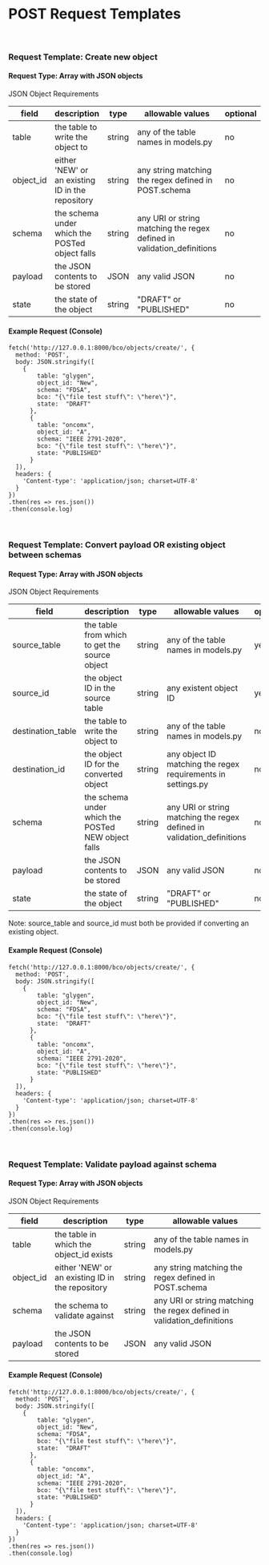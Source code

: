 # POST Request Templates

<br/>

### Request Template:  Create new object

#### Request Type:  Array with JSON objects

JSON Object Requirements

field | description | type | allowable values | optional
------------ | ------------ | ------------ | ------------- | -------------
table | the table to write the object to | string | any of the table names in models.py | no
object_id | either 'NEW' or an existing ID in the repository | string | any string matching the regex defined in POST.schema| no
schema | the schema under which the POSTed object falls | string | any URI or string matching the regex defined in validation_definitions| no
payload | the JSON contents to be stored | JSON | any valid JSON | no
state | the state of the object | string | "DRAFT" or "PUBLISHED"| no

#### Example Request (Console)

```
fetch('http://127.0.0.1:8000/bco/objects/create/', {
  method: 'POST',
  body: JSON.stringify([
  	{
	    table: "glygen",
	    object_id: "New",
	    schema: "FDSA",
	    bco: "{\"file test stuff\": \"here\"}",
	    state:  "DRAFT"
	  },
	  {
	    table: "oncomx",
	    object_id: "A",
	    schema: "IEEE 2791-2020",
	    bco: "{\"file test stuff\": \"here\"}",
	    state: "PUBLISHED"
	  }
  ]),
  headers: {
    'Content-type': 'application/json; charset=UTF-8'
  }
})
.then(res => res.json())
.then(console.log)
```

<br/>

### Request Template:  Convert payload OR existing object between schemas

#### Request Type:  Array with JSON objects

JSON Object Requirements

field | description | type | allowable values | optional
------------ | ------------ | ------------ | ------------- | -------------
source_table | the table from which to get the source object | string | any of the table names in models.py | yes
source_id | the object ID in the source table | string | any existent object ID | yes
destination_table | the table to write the object to | string | any of the table names in models.py | no
destination_id | the object ID for the converted object | string | any object ID matching the regex requirements in settings.py | no
schema | the schema under which the POSTed NEW object falls | string | any URI or string matching the regex defined in validation_definitions | no
payload | the JSON contents to be stored | JSON | any valid JSON | no
state | the state of the object | string | "DRAFT" or "PUBLISHED" | no

Note: source_table and source_id must both be provided if converting an existing object.

#### Example Request (Console)

```
fetch('http://127.0.0.1:8000/bco/objects/create/', {
  method: 'POST',
  body: JSON.stringify([
  	{
	    table: "glygen",
	    object_id: "New",
	    schema: "FDSA",
	    bco: "{\"file test stuff\": \"here\"}",
	    state:  "DRAFT"
	  },
	  {
	    table: "oncomx",
	    object_id: "A",
	    schema: "IEEE 2791-2020",
	    bco: "{\"file test stuff\": \"here\"}",
	    state: "PUBLISHED"
	  }
  ]),
  headers: {
    'Content-type': 'application/json; charset=UTF-8'
  }
})
.then(res => res.json())
.then(console.log)
```

<br/>

### Request Template:  Validate payload against schema

#### Request Type:  Array with JSON objects

JSON Object Requirements

field | description | type | allowable values
------------ | ------------ | ------------ | -------------
table | the table in which the object_id exists | string | any of the table names in models.py
object_id | either 'NEW' or an existing ID in the repository | string | any string matching the regex defined in POST.schema
schema | the schema to validate against | string | any URI or string matching the regex defined in validation_definitions
payload | the JSON contents to be stored | JSON | any valid JSON

#### Example Request (Console)

```
fetch('http://127.0.0.1:8000/bco/objects/create/', {
  method: 'POST',
  body: JSON.stringify([
  	{
	    table: "glygen",
	    object_id: "New",
	    schema: "FDSA",
	    bco: "{\"file test stuff\": \"here\"}",
	    state:  "DRAFT"
	  },
	  {
	    table: "oncomx",
	    object_id: "A",
	    schema: "IEEE 2791-2020",
	    bco: "{\"file test stuff\": \"here\"}",
	    state: "PUBLISHED"
	  }
  ]),
  headers: {
    'Content-type': 'application/json; charset=UTF-8'
  }
})
.then(res => res.json())
.then(console.log)
```

